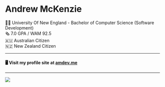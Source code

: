 # Andrew McKenzie
👨‍🎓 University Of New England - Bachelor of Computer Science (Software Development) <br>
🗞️ 7.0 GPA / WAM 92.5 <br>
🇦🇺 Australian Citizen <br>
🇳🇿 New Zealand Citizen <br>

-------
#### 🖥️ Visit my profile site at [amdev.me](https://amdev.me)
-------

<picture>
  <source
    srcset="https://github-readme-stats-l279.vercel.app/api/top-langs/?username=AndyMac124&layout=compact&theme=dark&langs_count=16&hide=HTML&size_weight=0.5&count_weight=0.5&hide_border=true&bg_color=00000000"
    media="(prefers-color-scheme: dark)"
  />
  <source
    srcset="https://github-readme-stats-l279.vercel.app/api/top-langs/?username=AndyMac124&layout=compact&langs_count=12&hide=HTML&size_weight=0.5&count_weight=0.5&hide_border=true&bg_color=00000000"
    media="(prefers-color-scheme: light), (prefers-color-scheme: no-preference)"
  />
  <img src="https://github-readme-stats-l279.vercel.app/api?username=anuraghazra&show_icons=true" />
</picture>
